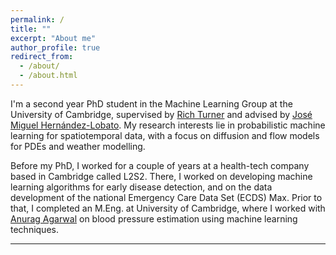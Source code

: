 ```yaml
---
permalink: /
title: ""
excerpt: "About me"
author_profile: true
redirect_from: 
  - /about/
  - /about.html
---
```


I'm a second year PhD student in the Machine Learning Group at the University of Cambridge, supervised by [Rich Turner](https://mlg.eng.cam.ac.uk/people/richard-turner/) and advised by [José Miguel Hernández-Lobato](https://mlg.eng.cam.ac.uk/people/jose-miguel-hernandez-lobato/). My research interests lie in probabilistic machine learning for spatiotemporal data, with a focus on diffusion and flow models for PDEs and weather modelling.

Before my PhD, I worked for a couple of years at a health-tech company based in Cambridge called L2S2. There, I worked on developing machine learning algorithms for early disease detection, and on the data development of the national Emergency Care Data Set (ECDS) Max. Prior to that, I completed an M.Eng. at University of Cambridge, where I worked with [Anurag Agarwal](https://www.eng.cam.ac.uk/profiles/aa406) on blood pressure estimation using machine learning techniques.

---
